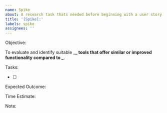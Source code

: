 ```yaml
---
name: Spike
about: A research task thats needed before beginning with a user story
title: '[Spike]:'
labels: spike
assignees: ''
---
```


Objective:

To evaluate and identify suitable \_**_ tools that offer similar or improved functionality compared to _**.

Tasks:

- [ ]

Expected Outcome:

Time Estimate:

Note:
